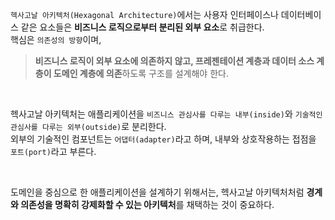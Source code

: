 `헥사고날 아키텍처(Hexagonal Architecture)`에서는 사용자 인터페이스나 데이터베이스 같은 요소들은 **비즈니스 로직으로부터 분리된 외부 요소**로 취급한다.  
핵심은 `의존성의 방향`이며,  
> **비즈니스 로직이 외부 요소에 의존하지 않고, 프레젠테이션 계층과 데이터 소스 계층이 도메인 계층에 의존**하도록 구조를 설계해야 한다.  

<br>

헥사고날 아키텍처는 애플리케이션을 `비즈니스 관심사를 다루는 내부(inside)`와 `기술적인 관심사를 다루는 외부(outside)`로 분리한다.  
외부의 기술적인 컴포넌트는 `어댑터(adapter)`라고 하며, 내부와 상호작용하는 접점을 `포트(port)`라고 부른다.  

<br>

도메인을 중심으로 한 애플리케이션을 설계하기 위해서는, 헥사고날 아키텍처처럼 **경계와 의존성을 명확히 강제화할 수 있는 아키텍처**를 채택하는 것이 중요하다.
